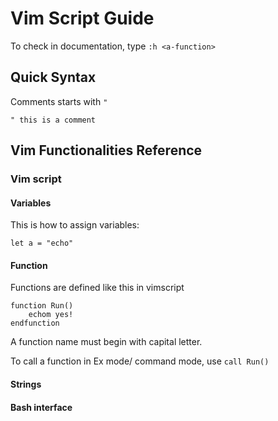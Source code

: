 # Vim Script Guide

To check <a-function> in documentation, type `:h <a-function>`

## Quick Syntax

Comments starts with `"`
```vimscript
" this is a comment
```

## Vim Functionalities Reference

### Vim script

#### Variables

This is how to assign variables:

```
let a = "echo"
```

#### Function

Functions are defined like this in vimscript

```
function Run()
    echom yes!
endfunction
```

A function name must begin with capital letter.

To call a function in Ex mode/ command mode, use `call Run()`

#### Strings

#### Bash interface

